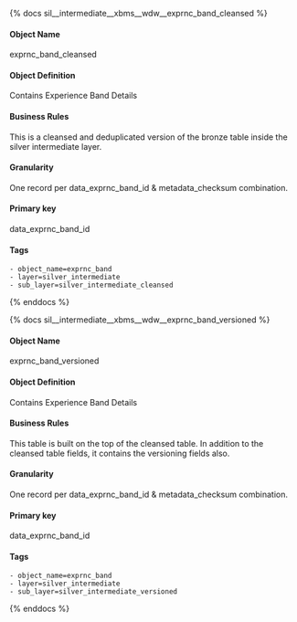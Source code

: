 {% docs sil__intermediate__xbms__wdw__exprnc_band_cleansed %}

#### Object Name
exprnc_band_cleansed

#### Object Definition
Contains Experience Band Details

#### Business Rules
This is a cleansed and deduplicated version of the bronze table inside the silver intermediate layer.

#### Granularity
One record per data_exprnc_band_id & metadata_checksum combination.

#### Primary key
data_exprnc_band_id

#### Tags
    - object_name=exprnc_band
    - layer=silver_intermediate
    - sub_layer=silver_intermediate_cleansed

{% enddocs %}

{% docs sil__intermediate__xbms__wdw__exprnc_band_versioned %}

#### Object Name
exprnc_band_versioned

#### Object Definition
Contains Experience Band Details

#### Business Rules
This table is built on the top of the cleansed table. In addition to the cleansed table fields, it contains the versioning fields also.

#### Granularity
One record per data_exprnc_band_id & metadata_checksum combination.

#### Primary key
data_exprnc_band_id

#### Tags
    - object_name=exprnc_band
    - layer=silver_intermediate
    - sub_layer=silver_intermediate_versioned

{% enddocs %}
